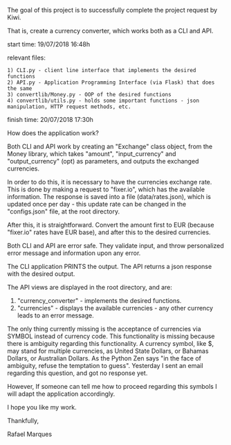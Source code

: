 The goal of this project is to successfully complete the project request by Kiwi.

That is, create a currency converter, which works both as a CLI and API.

start time: 19/07/2018 16:48h

relevant files:
 
    1) CLI.py - client line interface that implements the desired functions
    2) API.py - Application Programming Interface (via Flask) that does the same
    3) convertlib/Money.py - OOP of the desired functions
    4) convertlib/utils.py - holds some important functions - json manipulation, HTTP request methods, etc.
 
finish time: 20/07/2018 17:30h
 

How does the application work?

Both CLI and API work by creating an "Exchange" class object, from the Money library, which takes "amount", "input_currency" and "output_currency" (opt)
as parameters, and outputs the exchanged currencies.

In order to do this, it is necessary to have the currencies exchange rate. This is done by making a request to
"fixer.io", which has the available information. The response is saved into a file (data/rates.json),
which is updated once per day - this update rate can be changed in the "configs.json" file, at the root directory.

After this, it is straightforward. Convert the amount first to EUR (because "fixer.io" rates have EUR base), and after this to 
the desired currencies.

Both CLI and API are error safe. They validate input, and throw personalized error message and information upon any error.

The CLI application PRINTS the output. 
The API returns a json response with the desired output.

The API views are displayed in the root directory, and are: 
1) "currency_converter" - implements the desired functions.
2) "currencies" - displays the available currencies - any other currency leads to an error message.


The only thing currently missing is the acceptance of currencies via SYMBOL instead of currency code.
This functionality is missing because there is ambiguity regarding this functionality. 
A currency symbol, like $, may stand for multiple currencies, as United State Dollars, or Bahamas Dollars, or Australian Dollars.
As the Python Zen says "in the face of ambiguity, refuse the temptation to guess".
Yesterday I sent an email regarding this question, and got no response yet.

However, If someone can tell me how to proceed regarding this symbols I will adapt the application accordingly.

I hope you like my work.

Thankfully, 

Rafael Marques